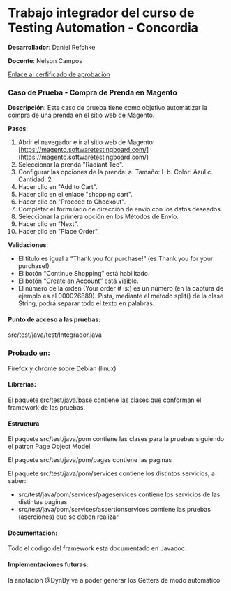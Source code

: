 # Trabajo integrador del curso de Testing Automation - Concordia

**Desarrollador**: Daniel Refchke

**Docente**: Nelson Campos

[Enlace al cerfificado de aprobación](https://drive.google.com/file/d/1lKDhsEA0h8EUM5sLENKdLyWZoQBw91Qo/view?usp=drivesdk)

### Caso de Prueba - Compra de Prenda en Magento

**Descripción**: Este caso de prueba tiene como objetivo automatizar la compra de una prenda en el sitio web de Magento.

**Pasos**:
1. Abrir el navegador e ir al sitio web de Magento: [https://magento.softwaretestingboard.com/](https://magento.softwaretestingboard.com/)
2. Seleccionar la prenda "Radiant Tee".
3. Configurar las opciones de la prenda:
a. Tamaño: L
b. Color: Azul
c. Cantidad: 2
4. Hacer clic en "Add to Cart".
5. Hacer clic en el enlace "shopping cart".
6. Hacer clic en "Proceed to Checkout".
7. Completar el formulario de dirección de envío con los datos deseados.
8. Seleccionar la primera opción en los Métodos de Envío.
9. Hacer clic en "Next".
10. Hacer clic en "Place Order".

**Validaciones**:

- El título es igual a “Thank you for purchase!” (es Thank you for your purchase!)
- El botón “Continue Shopping” está habilitado.
- El botón “Create an Account” está visible.
- El número de la orden (Your order # is:) es un número (en la captura de ejemplo es el 000026889). Pista, mediante el método split() de la clase String, podrá separar todo el texto en palabras.


#### Punto de acceso a las pruebas:

src/test/java/test/Integrador.java

### Probado en:

Firefox y chrome sobre Debian (linux)

#### Librerias:

El paquete src/test/java/base contiene las clases que conforman el framework de las pruebas.

#### Estructura

El paquete src/test/java/pom contiene las clases para la pruebas siguiendo el patron Page Object Model

El paquete src/test/java/pom/pages contiene las paginas

El paquete src/test/java/pom/services contiene los distintos servicios, a saber:

* src/test/java/pom/services/pageservices contiene los servicios de las distintas paginas
* src/test/java/pom/services/assertionservices contiene las pruebas (aserciones) que se deben realizar

#### Documentacion:
Todo el codigo del framework esta documentado en Javadoc.

#### Implementaciones futuras:
la anotacion @DynBy va a poder generar los Getters de modo automatico
